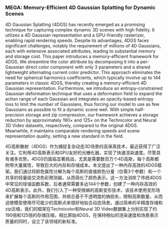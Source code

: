 ### MEGA: Memory-Efficient 4D Gaussian Splatting for Dynamic Scenes

4D Gaussian Splatting (4DGS) has recently emerged as a promising technique for capturing complex dynamic 3D scenes with high fidelity. It utilizes a 4D Gaussian representation and a GPU-friendly rasterizer, enabling rapid rendering speeds. Despite its advantages, 4DGS faces significant challenges, notably the requirement of millions of 4D Gaussians, each with extensive associated attributes, leading to substantial memory and storage cost. This paper introduces a memory-efficient framework for 4DGS. We streamline the color attribute by decomposing it into a per-Gaussian direct color component with only 3 parameters and a shared lightweight alternating current color predictor. This approach eliminates the need for spherical harmonics coefficients, which typically involve up to 144 parameters in classic 4DGS, thereby creating a memory-efficient 4D Gaussian representation. Furthermore, we introduce an entropy-constrained Gaussian deformation technique that uses a deformation field to expand the action range of each Gaussian and integrates an opacity-based entropy loss to limit the number of Gaussians, thus forcing our model to use as few Gaussians as possible to fit a dynamic scene well. With simple half-precision storage and zip compression, our framework achieves a storage reduction by approximately 190× and 125× on the Technicolor and Neural 3D Video datasets, respectively, compared to the original 4DGS. Meanwhile, it maintains comparable rendering speeds and scene representation quality, setting a new standard in the field.

4D高斯散射（4DGS）作为捕捉复杂动态3D场景的高保真技术，最近获得了广泛关注。它利用4D高斯表示和GPU友好的光栅化器，实现了快速渲染速度。尽管具有诸多优势，4DGS仍面临显著挑战，尤其是需要数百万个4D高斯，每个高斯都附带大量属性，导致巨大的内存和存储成本。本文提出了一种内存高效的4DGS框架。我们通过将颜色属性分解为每个高斯的直接颜色分量（仅需3个参数）和一个共享的轻量级交流色彩预测器，从而简化了颜色表示。这一方法消除了传统4DGS中常见的球谐函数系数，后者通常需要多达144个参数，创建了一种内存高效的4D高斯表示。此外，我们引入了一种受限熵的高斯变形技术，该技术使用变形场来扩展每个高斯的作用范围，并结合基于不透明度的熵损失，限制高斯数量，从而迫使模型使用尽可能少的高斯点来很好地拟合动态场景。通过简单的半精度存储和zip压缩，我们的框架在Technicolor和Neural 3D Video数据集上分别实现了约190倍和125倍的存储压缩，相比原始4DGS，在保持相似的渲染速度和场景表示质量的同时，设立了该领域的新标准。
